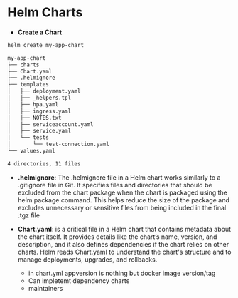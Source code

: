 # Helm Charts

- **Create a Chart**
```bash
helm create my-app-chart
```

```bash
my-app-chart
├── charts
├── Chart.yaml
├── .helmignore
├── templates
│   ├── deployment.yaml
│   ├── _helpers.tpl
│   ├── hpa.yaml
│   ├── ingress.yaml
│   ├── NOTES.txt
│   ├── serviceaccount.yaml
│   ├── service.yaml
│   └── tests
│       └── test-connection.yaml
└── values.yaml

4 directories, 11 files
```

- **.helmignore**:
The .helmignore file in a Helm chart works similarly to a .gitignore file in Git. It specifies files and directories that should be excluded from the chart package when the chart is packaged using the helm package command. This helps reduce the size of the package and excludes unnecessary or sensitive files from being included in the final .tgz file

- **Chart.yaml**:
 is a critical file in a Helm chart that contains metadata about the chart itself. It provides details like the chart’s name, version, and description, and it also defines dependencies if the chart relies on other charts. Helm reads Chart.yaml to understand the chart's structure and to manage deployments, upgrades, and rollbacks.
    - in chart.yml 
        appversion is nothing but docker image version/tag  
    - Can impletemt dependency charts
    - maintainers
